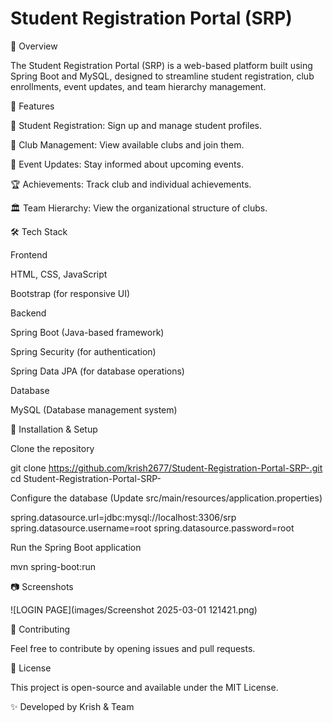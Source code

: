 # Student Registration Portal (SRP)

📌 Overview

The Student Registration Portal (SRP) is a web-based platform built using Spring Boot and MySQL, designed to streamline student registration, club enrollments, event updates, and team hierarchy management.

🚀 Features

📝 Student Registration: Sign up and manage student profiles.

🏫 Club Management: View available clubs and join them.

📅 Event Updates: Stay informed about upcoming events.

🏆 Achievements: Track club and individual achievements.

🏛 Team Hierarchy: View the organizational structure of clubs.

🛠 Tech Stack

Frontend

HTML, CSS, JavaScript

Bootstrap (for responsive UI)

Backend

Spring Boot (Java-based framework)

Spring Security (for authentication)

Spring Data JPA (for database operations)

Database

MySQL (Database management system)


🔧 Installation & Setup

Clone the repository

git clone https://github.com/krish2677/Student-Registration-Portal-SRP-.git
cd Student-Registration-Portal-SRP-

Configure the database (Update src/main/resources/application.properties)

spring.datasource.url=jdbc:mysql://localhost:3306/srp
spring.datasource.username=root
spring.datasource.password=root

Run the Spring Boot application

mvn spring-boot:run

📷 Screenshots

![LOGIN PAGE](images/Screenshot 2025-03-01 121421.png)





📌 Contributing

Feel free to contribute by opening issues and pull requests.

📜 License

This project is open-source and available under the MIT License.

✨ Developed by Krish & Team 

